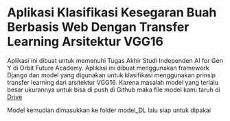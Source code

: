 # Aplikasi Klasifikasi Kesegaran Buah Berbasis Web Dengan Transfer Learning Arsitektur VGG16 

Aplikasi ini dibuat untuk memenuhi Tugas Akhir Studi Independen AI for Gen Y di Orbit Future Academy. Aplikasi ini dibuat menggunakan framework Django dan model yang digunakan untuk klasifikasi menggunakan prinsip transfer learning dari arsitektur VGG16.
Karena masalah model yang terlalu besar ukurannya untuk bisa di push di Github maka file model kami taruh di [Drive](https://drive.google.com/file/d/1qfW-i5hQiGccjDsqgP81fk-5PlBeCKYi/view?usp=sharing "Model") 

Model kemudian dimasukkan ke folder model_DL lalu siap untuk dipakai